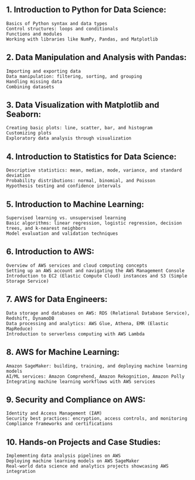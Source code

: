 ## 1. Introduction to Python for Data Science:	
	Basics of Python syntax and data types
	Control structures: loops and conditionals
	Functions and modules
	Working with libraries like NumPy, Pandas, and Matplotlib
	
## 2. Data Manipulation and Analysis with Pandas:	
	Importing and exporting data
	Data manipulation: filtering, sorting, and grouping
	Handling missing data
	Combining datasets
	
## 3. Data Visualization with Matplotlib and Seaborn:	
	Creating basic plots: line, scatter, bar, and histogram
	Customizing plots
	Exploratory data analysis through visualization
	
## 4. Introduction to Statistics for Data Science:	
	Descriptive statistics: mean, median, mode, variance, and standard deviation
	Probability distributions: normal, binomial, and Poisson
	Hypothesis testing and confidence intervals
	
## 5. Introduction to Machine Learning:	
	Supervised learning vs. unsupervised learning
	Basic algorithms: linear regression, logistic regression, decision trees, and k-nearest neighbors
	Model evaluation and validation techniques
	
## 6. Introduction to AWS:	
	Overview of AWS services and cloud computing concepts
	Setting up an AWS account and navigating the AWS Management Console
	Introduction to EC2 (Elastic Compute Cloud) instances and S3 (Simple Storage Service)
	
## 7. AWS for Data Engineers:	
	Data storage and databases on AWS: RDS (Relational Database Service), Redshift, DynamoDB
	Data processing and analytics: AWS Glue, Athena, EMR (Elastic MapReduce)
	Introduction to serverless computing with AWS Lambda
	
## 8. AWS for Machine Learning:	
	Amazon SageMaker: building, training, and deploying machine learning models
	AI/ML services: Amazon Comprehend, Amazon Rekognition, Amazon Polly
	Integrating machine learning workflows with AWS services
	
## 9. Security and Compliance on AWS:	
	Identity and Access Management (IAM)
	Security best practices: encryption, access controls, and monitoring
	Compliance frameworks and certifications
	
##  10. Hands-on Projects and Case Studies:	
	Implementing data analysis pipelines on AWS
	Deploying machine learning models on AWS SageMaker
	Real-world data science and analytics projects showcasing AWS integration
